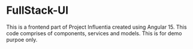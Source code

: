 # FullStack-UI
This is a frontend part of Project Influentia created using Angular 15. This code comprises of components, services and models. This is for demo purpoe only.
